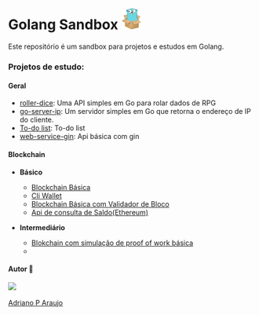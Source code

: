 # Golang Sandbox <img src="./assets/goinbox.jpg" width="40">

Este repositório é um sandbox para projetos e estudos em Golang. 



### Projetos de estudo:

#### Geral

- [roller-dice](./projects/general/roller-dice/): Uma API simples em Go para rolar dados de RPG
- [go-server-ip](./projects/general/go-server-ip): Um servidor simples em Go que retorna o endereço de IP do cliente.
- [To-do list](./projects/general/to-do-list): To-do list
- [web-service-gin](./projects/general/web-service-gin/): Api básica com gin 

#### Blockchain

- **Básico**
    - [Blockchain Básica](./projects/blockchain//basic-blockchain-go/)
    - [Cli Wallet](./projects/blockchain/wallet-cli/)
    - [Blockchain Básica com Validador de Bloco](./projects/blockchain/basic-blockchain-with-auditor/)
    - [Api de consulta de Saldo(Ethereum)](./projects/blockchain/balance-wallet/)

- **Intermediário**
    - [Blokchain com simulação de proof of work básica](./projects/blockchain/proof-of-work/)
    -




#### Autor 👷

<img src="https://avatars.githubusercontent.com/u/97068163?v=4" width=120 />

[Adriano P Araujo](https://www.linkedin.com/in/araujocode/)
